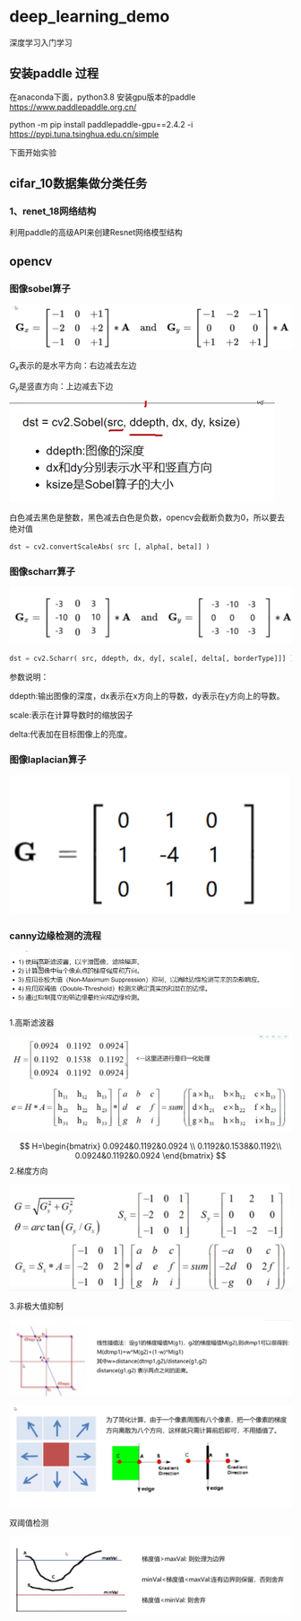 # deep_learning_demo
深度学习入门学习

## 安装paddle 过程
在anaconda下面，python3.8 安装gpu版本的paddle
https://www.paddlepaddle.org.cn/

python -m pip install paddlepaddle-gpu==2.4.2 -i https://pypi.tuna.tsinghua.edu.cn/simple

下面开始实验

## cifar_10数据集做分类任务
### 1、renet_18网络结构
利用paddle的高级API来创建Resnet网络模型结构


## opencv
### 图像sobel算子

![1679215534581](./images/1679215534581.png)

$G_x$表示的是水平方向：右边减去左边

$G_y$是竖直方向：上边减去下边

![1679215837262](./images/1679215837262.png)

白色减去黑色是整数，黑色减去白色是负数，opencv会截断负数为0，所以要去绝对值

```python
dst = cv2.convertScaleAbs( src [, alpha[, beta]] )
```

### 图像scharr算子

![1679219079351](./images/1679219079351.png)

```python
dst = cv2.Scharr( src, ddepth, dx, dy[, scale[, delta[, borderType]]] )
```

参数说明：

ddepth:输出图像的深度，dx表示在x方向上的导数，dy表示在y方向上的导数。

scale:表示在计算导数时的缩放因子

delta:代表加在目标图像上的亮度。



### 图像laplacian算子

![1679219125306](./images/1679219125306.png)



### canny边缘检测的流程

![1679219653187](./images/1679219653187.png)

1.高斯滤波器

![1679219897806](./images/1679219897806.png)

$$
H=\begin{bmatrix}
0.0924&0.1192&0.0924 \\
0.1192&0.1538&0.1192\\
0.0924&0.1192&0.0924
\end{bmatrix}
$$
2.梯度方向

![1679220280679](./images/1679220280679.png)

3.非极大值抑制

![1679220520047](./images/1679220520047.png)

![1679220535917](./images/1679220535917.png)

双阈值检测

![1679220646033](./images/1679220646033.png)



